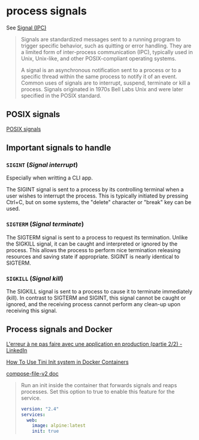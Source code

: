 # process signals

See [Signal (IPC)](https://en.wikipedia.org/wiki/Signal_(IPC))

> Signals are standardized messages sent to a running program to trigger specific behavior, such as quitting or error handling. They are a limited form of inter-process communication (IPC), typically used in Unix, Unix-like, and other POSIX-compliant operating systems.
>
> A signal is an asynchronous notification sent to a process or to a specific thread within the same process to notify it of an event. Common uses of signals are to interrupt, suspend, terminate or kill a process. Signals originated in 1970s Bell Labs Unix and were later specified in the POSIX standard.

## POSIX signals

[POSIX signals](https://en.wikipedia.org/wiki/Signal_(IPC)#POSIX_signals)

## Important signals to handle

### `SIGINT` (*Signal interrupt*)

Especially when writting a CLI app.

The SIGINT signal is sent to a process by its controlling terminal when a user wishes to interrupt the process. This is typically initiated by pressing Ctrl+C, but on some systems, the "delete" character or "break" key can be used.

### `SIGTERM` (*Signal terminate*)

The SIGTERM signal is sent to a process to request its termination. Unlike the SIGKILL signal, it can be caught and interpreted or ignored by the process. This allows the process to perform nice termination releasing resources and saving state if appropriate. SIGINT is nearly identical to SIGTERM.

### `SIGKILL` (*Signal kill*)

The SIGKILL signal is sent to a process to cause it to terminate immediately (kill). In contrast to SIGTERM and SIGINT, this signal cannot be caught or ignored, and the receiving process cannot perform any clean-up upon receiving this signal.

## Process signals and Docker

[L'erreur à ne pas faire avec une application en production (partie 2/2) - LinkedIn](https://www.linkedin.com/posts/antoine-coulon-c9_lerreur-%C3%A0-ne-pas-faire-avec-une-application-activity-7121071711550066688-6-UT/)

[How To Use Tini Init system in Docker Containers](https://computingforgeeks.com/use-tini-init-system-in-docker-containers/)

[compose-file-v2 doc](https://docs.docker.com/compose/compose-file/compose-file-v2/#init)

> Run an init inside the container that forwards signals and reaps processes. Set this option to true to enable this feature for the service.
>
> ```yaml
> version: "2.4"
> services:
>   web:
>     image: alpine:latest
>     init: true
> ```
